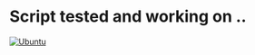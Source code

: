 # Script tested and working on ..

[![Ubuntu](https://img.shields.io/badge/Ubuntu-24.04-E95420?style=for-the-badge&logo=ubuntu&logoColor=white&labelColor=333333)](./ubuntu.sh)
